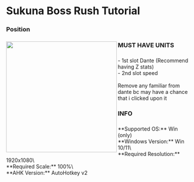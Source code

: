 <h1 align="left">Sukuna Boss Rush Tutorial</h1>

###

<h3 align="left">Position</h3>

###

<img align="left" height="300" src="https://i.postimg.cc/x11Y4cyy/Image.webp"  />

###

<h3 align="left">MUST HAVE UNITS</h3>

###

<p align="left">- 1st slot Dante (Recommend having Z stats)<br>- 2nd slot speed<br><br>Remove any familiar from dante bc may have a chance that i clicked upon it</p>

###

<h3 align="left">INFO</h3>

###

<p align="left">**Supported OS:** Win (only)<br>**Windows Version:** Win 10/11\<br>**Required Resolution:** 1920x1080\<br>**Required Scale:** 100%\<br>**AHK Version:** AutoHotkey v2</p>

###
